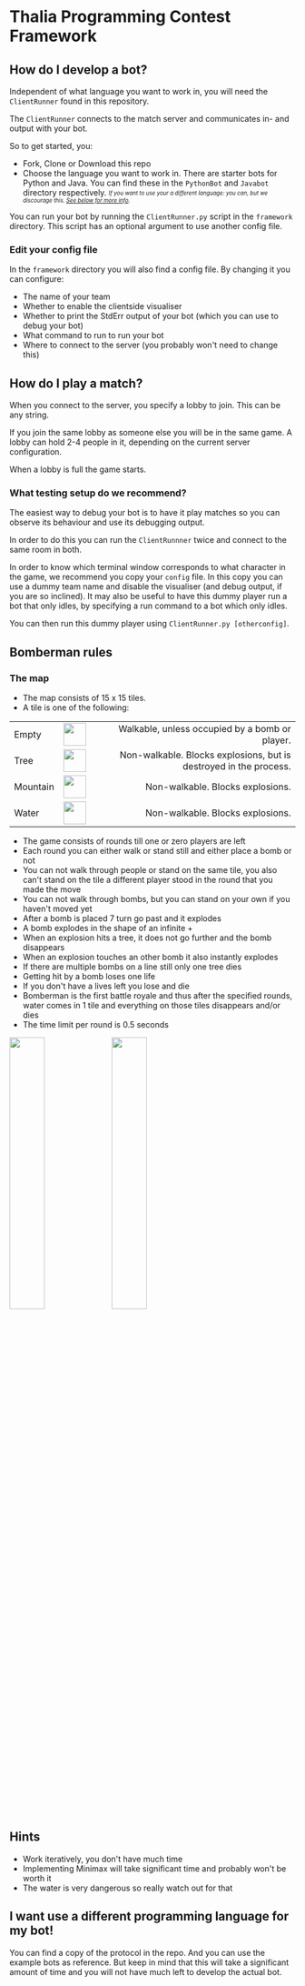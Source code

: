 # Thalia Programming Contest Framework

## How do I develop a bot?
Independent of what language you want to work in, you will need the `ClientRunner` found in this repository.

The `ClientRunner` connects to the match server and communicates in- and output with your bot.

So to get started, you:

- Fork, Clone or Download this repo
- Choose the language you want to work in. There are starter bots for Python and Java. You can find these in the `PythonBot` and `Javabot` directory respectively.
<sub><sup>*If you want to use your a different language: you can, but we discourage this. [See below for more info](#my-own-language).*</sup></sub>
    
You can run your bot by running the ```ClientRunner.py``` script in the `framework` directory.
This script has an optional argument to use another config file.

### Edit your config file
In the `framework` directory you will also find a config file. By changing it you can configure:
- The name of your team
- Whether to enable the clientside visualiser
- Whether to print the StdErr output of your bot (which you can use to debug your bot)
- What command to run to run your bot
- Where to connect to the server (you probably won't need to change this)

## How do I play a match?
When you connect to the server, you specify a lobby to join. This can be any string.

If you join the same lobby as someone else you will be in the same game. A lobby can hold 2-4
people in it, depending on the current server configuration.

When a lobby is full the game starts.

### What testing setup do we recommend?
The easiest way to debug your bot is to have it play matches so you can observe its behaviour and use its debugging output.

In order to do this you can run the `ClientRunnner` twice and connect to the same room in both.

In order to know which terminal window corresponds to what character in the game, we recommend you copy your `config` file.
In this copy you can use a dummy team name and disable the visualiser (and debug output, if you are so inclined).
It may also be useful to have this dummy player run a bot that only idles, by specifying a run command to a bot which only idles.

You can then run this dummy player using `ClientRunner.py [otherconfig]`.

## Bomberman rules

### The map
- The map consists of 15 x 15 tiles.
- A tile is one of the following:
  
|          |              |     |
| ---------|:------------:| ---:|
| Empty    | <img src="https://github.com/W-M-T/Thalia-Programming-Contest-Framework/raw/master/framework/img/white-medium-small-square_25fd.png" width="40" height="40" /> | Walkable, unless occupied by a bomb or player. |
| Tree     | <img src="https://github.com/W-M-T/Thalia-Programming-Contest-Framework/raw/master/framework/img/deciduous-tree_1f333.png" width="40" height="40" />     | Non-walkable. Blocks explosions, but is destroyed in the process. |
| Mountain | <img src="https://github.com/W-M-T/Thalia-Programming-Contest-Framework/raw/master/framework/img/mountain_26f0.png" width="40" height="40" /> | Non-walkable. Blocks explosions. |
| Water    | <img src="https://github.com/W-M-T/Thalia-Programming-Contest-Framework/raw/master/framework/img/water-wave_1f30a.png" width="40" height="40" />    | Non-walkable. Blocks explosions. |

- The game consists of rounds till one or zero players are left
- Each round you can either walk or stand still and either place a bomb or not
- You can not walk through people or stand on the same tile, 
  you also can't stand on the tile a different player stood in the round that you made the move
- You can not walk through bombs, but you can stand on your own if you haven't moved yet
- After a bomb is placed 7 turn go past and it explodes
- A bomb explodes in the shape of an infinite +
- When an explosion hits a tree, it does not go further and the bomb disappears
- When an explosion touches an other bomb it also instantly explodes
- If there are multiple bombs on a line still only one tree dies
- Getting hit by a bomb loses one life
- If you don't have a lives left you lose and die
- Bomberman is the first battle royale and thus after the specified rounds, 
  water comes in 1 tile and everything on those tiles disappears and/or dies
- The time limit per round is 0.5 seconds

<img src="https://github.com/W-M-T/Thalia-Programming-Contest-Framework/raw/master/framework/img/example1.png" width="35%" height="auto" /> <img src="https://github.com/W-M-T/Thalia-Programming-Contest-Framework/raw/master/framework/img/example2.png" width="35%" height="auto" />

## Hints
- Work iteratively, you don't have much time
- Implementing Minimax will take significant time and probably won't be worth it
- The water is very dangerous so really watch out for that

## <a name="my-own-language"></a> I want use a different programming language for my bot!
You can find a copy of the protocol in the repo. And you can use the example 
bots as reference. But keep in mind that this will take a significant amount of
time and you will not have much left to develop the actual bot.
